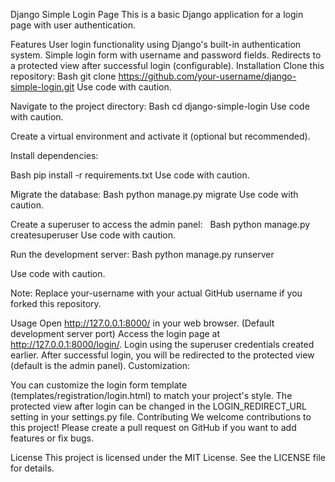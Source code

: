 Django Simple Login Page
This is a basic Django application for a login page with user authentication.

Features
User login functionality using Django's built-in authentication system.
Simple login form with username and password fields.
Redirects to a protected view after successful login (configurable).
Installation
Clone this repository:
Bash
git clone https://github.com/your-username/django-simple-login.git
Use code with caution.

Navigate to the project directory:
Bash
cd django-simple-login
Use code with caution.

Create a virtual environment and activate it (optional but recommended).

Install dependencies:

Bash
pip install -r requirements.txt
Use code with caution.

Migrate the database:
Bash
python manage.py migrate
Use code with caution.

Create a superuser to access the admin panel:   
Bash
python manage.py createsuperuser
Use code with caution.

Run the development server:
Bash
python manage.py runserver   

Use code with caution.

Note: Replace your-username with your actual GitHub username if you forked this repository.

Usage
Open http://127.0.0.1:8000/ in your web browser. (Default development server port)
Access the login page at http://127.0.0.1:8000/login/.
Login using the superuser credentials created earlier.
After successful login, you will be redirected to the protected view (default is the admin panel).
Customization:

You can customize the login form template (templates/registration/login.html) to match your project's style.
The protected view after login can be changed in the LOGIN_REDIRECT_URL setting in your settings.py file.
Contributing
We welcome contributions to this project! Please create a pull request on GitHub if you want to add features or fix bugs.

License
This project is licensed under the MIT License. See the LICENSE file for details.